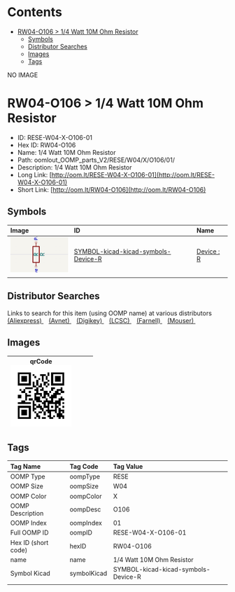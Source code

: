 



Contents
========

* [RW04-O106 > 1/4 Watt 10M Ohm Resistor](#rw04-o106--14-watt-10m-ohm-resistor)
	* [Symbols](#symbols)
	* [Distributor Searches](#distributor-searches)
	* [Images](#images)
	* [Tags](#tags)
  
NO IMAGE  
# RW04-O106 > 1/4 Watt 10M Ohm Resistor

- ID: RESE-W04-X-O106-01
- Hex ID: RW04-O106
- Name: 1/4 Watt 10M Ohm Resistor
- Path: oomlout_OOMP_parts_V2/RESE/W04/X/O106/01/
- Description: 1/4 Watt 10M Ohm Resistor
- Long Link: [http://oom.lt/RESE-W04-X-O106-01](http://oom.lt/RESE-W04-X-O106-01)
- Short Link: [http://oom.lt/RW04-O106](http://oom.lt/RW04-O106)

## Symbols
  

|Image|ID|Name|
| :--- | :--- | :--- |
|[![](https://raw.githubusercontent.com/oomlout/oomlout_OOMP_eda_V2/main/SYMBOL/kicad/kicad-symbols/Device/R/image_140.png)](https://github.com/oomlout/oomlout_OOMP_eda_V2/tree/main/SYMBOL/kicad/kicad-symbols/Device/R/)|[SYMBOL-kicad-kicad-symbols-Device-R](https://github.com/oomlout/oomlout_OOMP_eda_V2/tree/main/SYMBOL/kicad/kicad-symbols/Device/R/)|[Device : R](https://github.com/oomlout/oomlout_OOMP_eda_V2/tree/main/SYMBOL/kicad/kicad-symbols/Device/R/)|
||||

## Distributor Searches
  
Links to search for this item (using OOMP name) at various distributors  
[(Aliexpress) ](https://www.aliexpress.com/wholesale?SearchText=11171/4+Watt+10M+Ohm+Resistor)&nbsp;&nbsp;&nbsp;[(Avnet) ](https://www.avnet.com/shop/us/search/1/4+Watt+10M+Ohm+Resistor)&nbsp;&nbsp;&nbsp;[(Digikey) ](https://www.digikey.co.uk/en/products/result?s=1/4+Watt+10M+Ohm+Resistor)&nbsp;&nbsp;&nbsp;[(LCSC) ](https://www.lcsc.com/search?q=1/4+Watt+10M+Ohm+Resistor)&nbsp;&nbsp;&nbsp;[(Farnell) ](https://uk.farnell.com/search?st=1/4+Watt+10M+Ohm+Resistor)&nbsp;&nbsp;&nbsp;[(Mouser) ](https://www.mouser.com/c/?q=1/4+Watt+10M+Ohm+Resistor)&nbsp;&nbsp;&nbsp;
## Images
  

|qrCode<br>[![](https://raw.githubusercontent.com/oomlout/oomlout_OOMP_parts_V2/main/RESE/W04/X/O106/01/qrCode_140.png)](https://github.com/oomlout/oomlout_OOMP_parts_V2/tree/main/RESE/W04/X/O106/01/qrCode.png)||||
| :---: | :---: | :---: | :---: |

## Tags
  

|Tag Name|Tag Code|Tag Value|
| :--- | :--- | :--- |
|OOMP Type|oompType|RESE|
|OOMP Size|oompSize|W04|
|OOMP Color|oompColor|X|
|OOMP Description|oompDesc|O106|
|OOMP Index|oompIndex|01|
|Full OOMP ID|oompID|RESE-W04-X-O106-01|
|Hex ID (short code)|hexID|RW04-O106|
|name|name|1/4 Watt 10M Ohm Resistor|
|Symbol Kicad|symbolKicad|SYMBOL-kicad-kicad-symbols-Device-R|
||||
